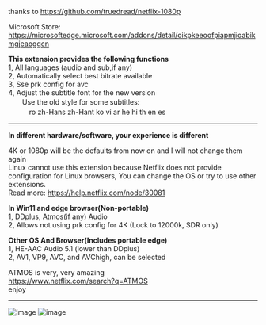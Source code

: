 thanks to https://github.com/truedread/netflix-1080p


Microsoft Store:  
https://microsoftedge.microsoft.com/addons/detail/oikpkeeoofpiapmjioabikmgjeaoggcn

**This extension provides the following functions**  
1, All languages (audio and sub,if any)      
2, Automatically select best bitrate available   
3, Sse prk config for avc   
4, Adjust the subtitle font for the new version   
　　Use the old style for some subtitles:   
　　　ro zh-Hans zh-Hant ko vi ar he hi th en es   
    
    
    
-------------------------------------------------------------------------------------------------------  

  
**In different hardware/software, your experience is different**  
    
4K or 1080p will be the defaults from now on and I will not change them again  
Linux cannot use this extension because Netflix does not provide configuration for Linux browsers, You can change the OS or try to use other extensions.  
Read more: https://help.netflix.com/node/30081  
  
  
**In Win11 and edge browser(Non-portable)**  
1, DDplus, Atmos(if any) Audio      
2, Allows not using prk config for 4K (Lock to 12000k, SDR only)   
    
    
  
**Other OS And Browser(Includes portable edge)**  
1, HE-AAC Audio 5.1 (lower than DDplus)   
2, AV1, VP9, AVC, and AVChigh, can be selected   
  
  
    
ATMOS is very, very amazing  
https://www.netflix.com/search?q=ATMOS  
enjoy
    
    
-------------------------------------------------------------------------------------------------------
     
![image](img/n1.png)
![image](img/n2.png)
